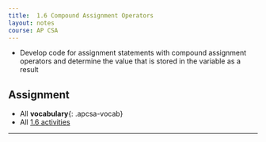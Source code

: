 ```yaml
---
title:  1.6 Compound Assignment Operators
layout: notes
course: AP CSA
---
```


- Develop code for assignment statements with compound assignment operators and determine the value that is stored in the variable as a result

## Assignment

- All **vocabulary**{: .apcsa-vocab}
- All [1.6 activities](https://runestone.academy/ns/books/published/manvillehighschool_csawesome2_2526/topic-1-6-compound-operators.html)

---

